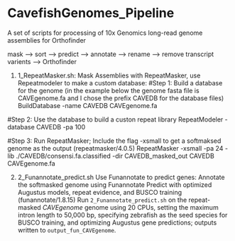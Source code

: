 # CavefishGenomes_Pipeline
A set of scripts for processing of 10x Genomics long-read genome assemblies for Orthofinder 


 mask –> sort  –> predict –> annotate –> rename –> remove transcript varients –> Orthofinder

1) 1_RepeatMasker.sh:
Mask Assemblies with RepeatMasker, use Repeatmodeler to make a custom database:
#Step 1: Build a database for the genome (in the example below the genome fasta file is CAVEgenome.fa and I chose the prefix CAVEDB for the database files)
BuildDatabase -name CAVEDB CAVEgenome.fa

#Step 2: Use the database to build a custon repeat library
RepeatModeler -database CAVEDB -pa 100

#Step 3: Run RepeatMasker; Include the flag -xsmall to get a softmaksed genome as the output (repeatmasker/4.0.5)
RepeatMasker -xsmall -pa 24 -lib ./CAVEDB/consensi.fa.classified -dir CAVEDB_masked_out CAVEDB CAVEgenome.fa

2) 2_Funannotate_predict.sh
Use Funannotate to predict genes:  Annotate the softmasked genome using Funannotate Predict with optimized Augustus models, repeat evidence, and BUSCO training (funannotate/1.8.15)
Run `2_Funannotate_predict.sh` on the repeat-masked *CAVEgenome* genome using 20 CPUs, setting the maximum intron length to 50,000 bp, specifying zebrafish as the seed species for BUSCO training, and optimizing Augustus gene predictions; outputs written to `output_fun_CAVEgenome`.
